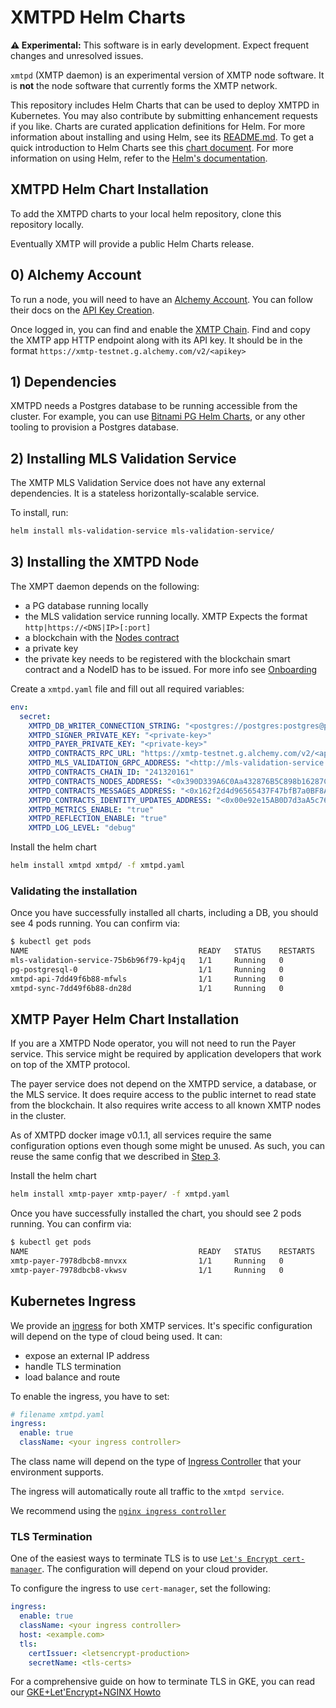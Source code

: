 # XMTPD Helm Charts

**⚠️ Experimental:** This software is in early development. Expect frequent changes and unresolved issues.

`xmtpd` (XMTP daemon) is an experimental version of XMTP node software. It is **not** the node software that currently forms the XMTP network.

This repository includes Helm Charts that can be used to deploy XMTPD in Kubernetes. You may also contribute by submitting enhancement requests if you like. Charts are curated application definitions for Helm. For more information about installing and using Helm, see its
[README.md](https://github.com/helm/helm/tree/master/README.md). To get a quick introduction to Helm Charts see this [chart document](https://github.com/helm/helm/blob/master/docs/charts.md). For more information on using Helm, refer to the [Helm's documentation](https://github.com/kubernetes/helm#docs).

## XMTPD Helm Chart Installation

To add the XMTPD charts to your local helm repository, clone this repository locally.

Eventually XMTP will provide a public Helm Charts release.

## 0) Alchemy Account

To run a node, you will need to have an [Alchemy Account](https://www.alchemy.com/).
You can follow their docs on the [API Key Creation](https://docs.alchemy.com/docs/alchemy-quickstart-guide#1key-create-an-alchemy-api-key).

Once logged in, you can find and enable the [XMTP Chain](https://dashboard.alchemy.com/chains/xmtp).
Find and copy the XMTP app HTTP endpoint along with its API key. It should be in the format `https://xmtp-testnet.g.alchemy.com/v2/<apikey>`

## 1) Dependencies

XMTPD needs a Postgres database to be running accessible from the cluster.
For example, you can use [Bitnami PG Helm Charts](https://bitnami.com/stack/postgresql/helm), or any other tooling to provision a Postgres database.

## 2) Installing MLS Validation Service

The XMTP MLS Validation Service does not have any external dependencies.
It is a stateless horizontally-scalable service.

To install, run:
```bash
helm install mls-validation-service mls-validation-service/
```

## 3) Installing the XMTPD Node

The XMPT daemon depends on the following:
- a PG database running locally
- the MLS validation service running locally. XMTP Expects the format `http|https://<DNS|IP>[:port]`
- a blockchain with the [Nodes contract](https://github.com/xmtp/xmtpd)
- a private key
- the private key needs to be registered with the blockchain smart contract and a NodeID has to be issued. For more info see [Onboarding](https://github.com/xmtp/xmtpd/blob/main/doc/onboarding.md)

Create a `xmtpd.yaml` file and fill out all required variables:
```yaml
env:
  secret:
    XMTPD_DB_WRITER_CONNECTION_STRING: "<postgres://postgres:postgres@pg-postgresql.default.svc.cluster.local:5432/postgres?sslmode=disable>"
    XMTPD_SIGNER_PRIVATE_KEY: "<private-key>"
    XMTPD_PAYER_PRIVATE_KEY: "<private-key>"
    XMTPD_CONTRACTS_RPC_URL: "https://xmtp-testnet.g.alchemy.com/v2/<apikey>"
    XMTPD_MLS_VALIDATION_GRPC_ADDRESS: "<http://mls-validation-service.default.svc.cluster.local:50051>"
    XMTPD_CONTRACTS_CHAIN_ID: "241320161"
    XMTPD_CONTRACTS_NODES_ADDRESS: "<0x390D339A6C0Aa432876B5C898b16287Cacde2A0A>"
    XMTPD_CONTRACTS_MESSAGES_ADDRESS: "<0x162f2d4d96565437F47bfB7a0BF8AC4FF481Bbf6>"
    XMTPD_CONTRACTS_IDENTITY_UPDATES_ADDRESS: "<0x00e92e15AB0D7d3aA5c76bceCcE675DcAf311189>"
    XMTPD_METRICS_ENABLE: "true"
    XMTPD_REFLECTION_ENABLE: "true"
    XMTPD_LOG_LEVEL: "debug"
```

Install the helm chart
```bash
helm install xmtpd xmtpd/ -f xmtpd.yaml
```

### Validating the installation

Once you have successfully installed all charts, including a DB, you should see 4 pods running.
You can confirm via:
```bash
$ kubectl get pods
NAME                                      READY   STATUS    RESTARTS   AGE
mls-validation-service-75b6b96f79-kp4jq   1/1     Running   0          6h30m
pg-postgresql-0                           1/1     Running   0          6h26m
xmtpd-api-7dd49f6b88-mfwls                1/1     Running   0          4h56m
xmtpd-sync-7dd49f6b88-dn28d               1/1     Running   0          4h56m
```


## XMTP Payer Helm Chart Installation

If you are a XMTPD Node operator, you will not need to run the Payer service.
This service might be required by application developers that work on top of the XMTP protocol.

The payer service does not depend on the XMTPD service, a database, or the MLS service.
It does require access to the public internet to read state from the blockchain.
It also requires write access to all known XMTP nodes in the cluster.

As of XMTPD docker image v0.1.1, all services require the same configuration options even though some might be unused.
As such, you can reuse the same config that we described in [Step 3](#3-Installing-the-XMTPD-Node).

Install the helm chart
```bash
helm install xmtp-payer xmtp-payer/ -f xmtpd.yaml
```
Once you have successfully installed the chart, you should see 2 pods running.
You can confirm via:
```bash
$ kubectl get pods
NAME                                      READY   STATUS    RESTARTS   AGE
xmtp-payer-7978dbcb8-mnvxx                1/1     Running   0          9m48s
xmtp-payer-7978dbcb8-vkwsv                1/1     Running   0          9m48s
```

## Kubernetes Ingress

We provide an [ingress](https://kubernetes.io/docs/concepts/services-networking/ingress/) for both XMTP services.
It's specific configuration will depend on the type of cloud being used.
It can:
- expose an external IP address
- handle TLS termination
- load balance and route

To enable the ingress, you have to set:
```yaml
# filename xmtpd.yaml
ingress:
  enable: true
  className: <your ingress controller>
```

The class name will depend on the type of [Ingress Controller](
https://kubernetes.io/docs/concepts/services-networking/ingress-controllers/) that your environment supports.

The ingress will automatically route all traffic to the `xmtpd service`.

We recommend using the [`nginx ingress controller`](https://kubernetes.github.io/ingress-nginx/)

### TLS Termination

One of the easiest ways to terminate TLS is to use [`Let's Encrypt cert-manager`](https://cert-manager.io/docs/getting-started/).
The configuration will depend on your cloud provider.

To configure the ingress to use `cert-manager`, set the following:
```yaml
ingress:
  enable: true
  className: <your ingress controller>
  host: <example.com>
  tls:
    certIssuer: <letsencrypt-production>
    secretName: <tls-certs>
```

For a comprehensive guide on how to terminate TLS in GKE, you can read our [GKE+Let'Encrypt+NGINX Howto](../doc/nginx-cert-gke.md)
